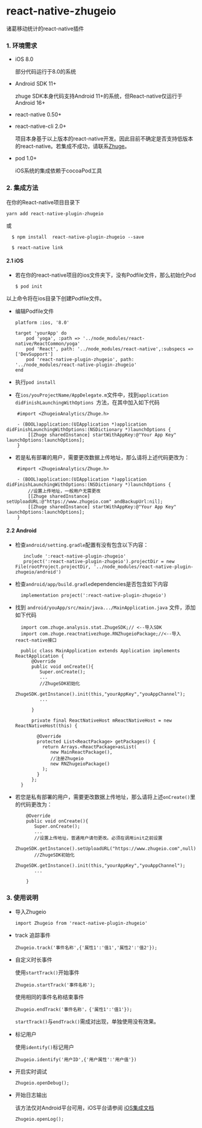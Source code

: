 # react-native-zhugeio
诸葛移动统计的react-native插件

### 1. 环境需求
* iOS 8.0

   部分代码运行于8.0的系统
* Android SDK 11+

   zhuge SDK本身代码支持Android 11+的系统，但React-native仅运行于Android 16+

* react-native 0.50+
* react-native-cli 2.0+

   项目本身基于以上版本的react-native开发。因此目前不确定是否支持低版本的react-native。若集成不成功，请联系[Zhuge](https://zhugeio.com/)。
* pod 1.0+
  
  iOS系统的集成依赖于cocoaPod工具

### 2. 集成方法

在你的React-native项目目录下

  ```
  yarn add react-native-plugin-zhugeio
  ```
  或
  ```
    $ npm install  react-native-plugin-zhugeio --save

    $ react-native link

  ```

#### 2.1 iOS

* 若在你的react-native项目的ios文件夹下，没有Podfile文件，那么初始化Pod

    ```
    $ pod init

    ```
以上命令将在ios目录下创建Podfile文件。

* 编辑Podfile文件

    ```
    platform :ios, '8.0'

    target 'yourApp' do
        pod 'yoga', :path => '../node_modules/react-native/ReactCommon/yoga'
        pod 'React', path: '../node_modules/react-native',:subspecs => ['DevSupport']
        pod 'react-native-plugin-zhugeio', path: '../node_modules/react-native-plugin-zhugeio'
    end

    ```

* 执行```pod install```
* 在```ios/youProjectName/AppDelegate.m```文件中，找到```application didFinishLaunchingWithOptions ```方法，在其中加入如下代码

```
    #import <ZhugeioAnalytics/Zhuge.h>

    - (BOOL)application:(UIApplication *)application didFinishLaunchingWithOptions:(NSDictionary *)launchOptions {
        [[Zhuge sharedInstance] startWithAppKey:@"Your App Key" launchOptions:launchOptions];
    }
```
* 若是私有部署的用户，需要更改数据上传地址，那么请将上述代码更改为：

```
    #import <ZhugeioAnalytics/Zhuge.h>

    - (BOOL)application:(UIApplication *)application didFinishLaunchingWithOptions:(NSDictionary *)launchOptions {
        //设置上传地址，一般用户无需更改
        [[Zhuge sharedInstance] setUploadURL:@"https://www.zhugeio.com" andBackupUrl:nil];
        [[Zhuge sharedInstance] startWithAppKey:@"Your App Key" launchOptions:launchOptions];
    }
```

#### 2.2 Android


* 检查```android/setting.gradle```配置有没有包含以下内容：

  ```
     include ':react-native-plugin-zhugeio'
     project(':react-native-plugin-zhugeio').projectDir = new File(rootProject.projectDir, '../node_modules/react-native-plugin-zhugeio/android')

  ```

* 检查```android/app/build.gradle```dependencies是否包含如下内容

  ```
    implementation project(':react-native-plugin-zhugeio')

  ```

* 找到 ```android/youApp/src/main/java.../MainApplication.java``` 文件，添加如下代码

  ```
    import com.zhuge.analysis.stat.ZhugeSDK;// <--导入SDK
    import com.zhuge.reactnativezhuge.RNZhugeioPackage;//<--导入react-native接口

    public class MainApplication extends Application implements ReactApplication {
        @Override
        public void onCreate(){
           Super.onCreate();
           ...
           //ZhugeSDK初始化
           ZhugeSDK.getInstance().init(this,"yourAppKey","youAppChannel");   
           ...
   
        }

        private final ReactNativeHost mReactNativeHost = new ReactNativeHost(this) {

          @Override
          protected List<ReactPackage> getPackages() {
            return Arrays.<ReactPackage>asList(
               new MainReactPackage(),
               //注册Zhugeio
               new RNZhugeioPackage()
            );
          }
        };
    }

    ```
* 若您是私有部署的用户，需要更改数据上传地址，那么请将上述```onCreate()```里的代码更改为：

    ```
        @Override
        public void onCreate(){
           Super.onCreate();
           ...
           //设置上传地址，普通用户请勿更改。必须在调用init之前设置
           ZhugeSDK.getInstance().setUploadURL("https://www.zhugeio.com",null)
           //ZhugeSDK初始化
           ZhugeSDK.getInstance().init(this,"yourAppKey","youAppChannel");   
           ...
   
        }

    ```

### 3. 使用说明

* 导入Zhugeio

   ```
   import Zhugeio from 'react-native-plugin-zhugeio'

   ```

* track 追踪事件

	```
	Zhugeio.track('事件名称',{'属性1':'值1','属性2':'值2'});
	
	```
* 自定义时长事件 

    使用```startTrack()```开始事件

    ```
    Zhugeio.startTrack('事件名称');
 
    ```

    使用相同的事件名称结束事件

    ```
    Zhugeio.endTrack('事件名称'，{'属性1':'值1'});

    ```
    
    ```startTrack()```与```endTrack()```需成对出现，单独使用没有效果。
    
* 标记用户

    使用```identify()```标记用户
    
    ```
    Zhugeio.identify('用户ID',{'用户属性':'用户值'})
    
    ```

* 开启实时调试

    ```
    Zhugeio.openDebug();

    ```
    
* 开始日志输出
   
    该方法仅对Android平台可用，iOS平台请参阅 [iOS集成文档](http://docs.zhugeio.com/dev/iOS.html)

    ```
    Zhugeio.openLog();
    
    ```
